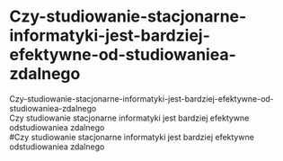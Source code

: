 # Czy-studiowanie-stacjonarne-informatyki-jest-bardziej-efektywne-od-studiowaniea-zdalnego  
Czy-studiowanie-stacjonarne-informatyki-jest-bardziej-efektywne-od-studiowaniea-zdalnego  
Czy studiowanie stacjonarne informatyki jest bardziej efektywne odstudiowaniea zdalnego  
#Czy studiowanie stacjonarne informatyki jest bardziej efektywne odstudiowaniea zdalnego  
